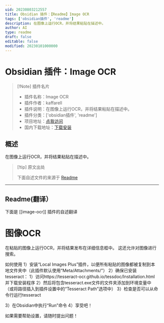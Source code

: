 ```yaml
---
uid: 20230803212557
title: Obsidian 插件：【Readme】Image OCR
tags: ['obsidian插件', 'readme']
description: 在图像上运行OCR，并将结果粘贴在描述中。
author: AI
type: readme
draft: false
editable: false
modified: 20230101000000
---
```


# Obsidian 插件：Image OCR

> [!Note] 插件名片
> - 插件名称：Image OCR
> - 插件作者：kaffarell
> - 插件说明：在图像上运行OCR，并将结果粘贴在描述中。
> - 插件分类：['obsidian插件', 'readme']
> - 项目地址：[点我访问](https://github.com/kaffarell/obsidian-tesseract-ocr)
> - 国内下载地址：[下载安装](https://pkmer.cn/products/plugin/pluginMarket/?image-ocr)

## 概述

在图像上运行OCR，并将结果粘贴在描述中。



> [!tip] 原文出处
> 
>下面自述文件的来源于 [Readme](https://ghproxy.net/https://raw.githubusercontent.com/kaffarell/obsidian-tesseract-ocr/main/README.md)
> 

---

## Readme(翻译）

下面是 [[image-ocr]] 插件的自述翻译



# 图像OCR

在粘贴的图像上运行OCR，并将结果发布在详细信息框中。
这还允许对图像进行搜索。

如何使用
1）安装“Local Images Plus”插件，以便所有粘贴的图像都被复制到本地文件夹中（此插件默认使用“Meta/Attachments/”）
2）确保已安装tesseract：
    1）访问https://tesseract-ocr.github.io/tessdoc/Installation.html并下载安装程序
    2）然后将包含tesseract.exe文件的文件夹添加到环境变量中（或将路径插入到插件设置中的“Tesseract Path”选项中）
    3）检查是否可以从命令行运行tesseract

3）在Obsidian中执行“Run”命令
4）享受吧！

如果需要帮助设置，请随时提出问题！



